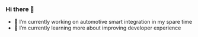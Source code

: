 ### Hi there 👋

- 🔭 I’m currently working on automotive smart integration in my spare time
- 🌱 I’m currently learning more about improving developer experience
